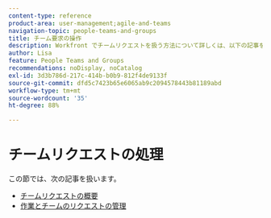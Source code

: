 ```yaml
---
content-type: reference
product-area: user-management;agile-and-teams
navigation-topic: people-teams-and-groups
title: チーム要求の操作
description: Workfront でチームリクエストを扱う方法について詳しくは、以下の記事を参照してください。
author: Lisa
feature: People Teams and Groups
recommendations: noDisplay, noCatalog
exl-id: 3d3b786d-217c-414b-b0b9-812f4de9133f
source-git-commit: dfd5c7423b65e6065ab9c2094578443b81189abd
workflow-type: tm+mt
source-wordcount: '35'
ht-degree: 88%

---
```


# チームリクエストの処理

この節では、次の記事を扱います。

* [チームリクエストの概要](../../people-teams-and-groups/work-with-team-requests/team-requests-overview.md)
* [作業とチームのリクエストの管理](../../people-teams-and-groups/work-with-team-requests/manage-work-and-team-requests.md)
